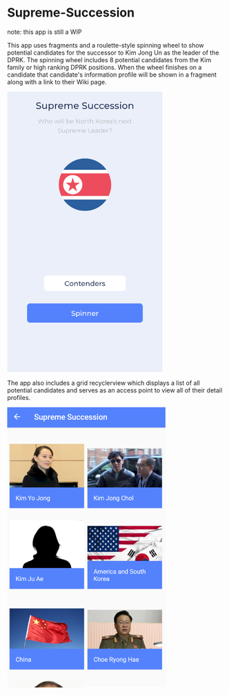 # Supreme-Succession

note: this app is still a WIP

This app uses fragments and a roulette-style spinning wheel to show potential candidates for the successor to Kim Jong Un as the leader of the DPRK.
The spinning wheel includes 8 potential candidates from the Kim family or high ranking DPRK positions. When the wheel finishes on a candidate that 
candidate's information profile will be shown in a fragment along with a link to their Wiki page.

![Image of Home-Screen](https://github.com/MEaston1/Supreme-Succession/blob/master/homescreen.PNG)

The app also includes a grid recyclerview which displays a list of all potential candidates and serves as an access point to view all of their detail
profiles. 

![Image of Contenders-Screen](https://github.com/MEaston1/Supreme-Succession/blob/master/contenderscreen.PNG)
